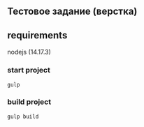 ## Тестовое задание (верстка)
## requirements
nodejs (14.17.3)

### start project
```shell
gulp
```
### build project
```shell
gulp build
```